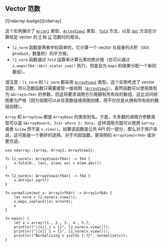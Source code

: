 ## Vector 范数

[![ndarray-badge]][ndarray]

这个实例展示了 [`Array1`] 类型、[`ArrayView1`] 类型、[`fold`] 方法，以及 [`dot`] 方法在计算给定 vector 的 [l1] 和 [l2] 范数时的用法。
+ `l2_norm` 函数是两者中较简单的，它计算一个 vector 与自身的点积（dot product，数量积）的平方根。
+ `l1_norm` 函数通过 `fold` 运算来计算元素的绝对值（也可以通过 `x.mapv(f64::abs).scalar_sum()` 执行，但是会为 `mapv` 的结果分配一个新的数组）。

请注意：`l1_norm` 和 `l2_norm` 都采用 [`ArrayView1`] 类型。这个实例考虑了 vector 范数，所以范数函数只需要接受一维视图（[`ArrayView1`]）。虽然函数可以使用类型为 `&Array1<f64>` 的参数，但这将要求调用方引用拥有所有权的数组，这比访问视图更为严格（因为视图可以从任意数组或视图创建，而不仅仅是从拥有所有权的数组创建）。

`Array` 和 `ArrayView` 都是 `ArrayBase` 的类型别名。于是，大多数的调用方参数类型可以是 `&ArrayBase<S, Ix1> where S: Data`，这样调用方就可以使用 `&array` 或者 `&view` 而不是 `x.view()`。如果该函数是公共 API 的一部分，那么对于用户来说，这可能是一个更好的选择。对于内部函数，更简明的 `ArrayView1<f64>` 或许更合适。

```rust,edition2018
use ndarray::{array, Array1, ArrayView1};

fn l1_norm(x: ArrayView1<f64>) -> f64 {
    x.fold(0., |acc, elem| acc + elem.abs())
}

fn l2_norm(x: ArrayView1<f64>) -> f64 {
    x.dot(&x).sqrt()
}

fn normalize(mut x: Array1<f64>) -> Array1<f64> {
    let norm = l2_norm(x.view());
    x.mapv_inplace(|e| e/norm);
    x
}

fn main() {
    let x = array![1., 2., 3., 4., 5.];
    println!("||x||_2 = {}", l2_norm(x.view()));
    println!("||x||_1 = {}", l1_norm(x.view()));
    println!("Normalizing x yields {:?}", normalize(x));
}
```

[`Array1`]: https://docs.rs/ndarray/*/ndarray/type.Array1.html
[`ArrayView1`]: https://docs.rs/ndarray/*/ndarray/type.ArrayView1.html
[`dot`]: https://docs.rs/ndarray/*/ndarray/struct.ArrayBase.html#method.dot
[`fold`]: https://docs.rs/ndarray/*/ndarray/struct.ArrayBase.html#method.fold
[l1]: http://mathworld.wolfram.com/L1-Norm.html
[l2]: http://mathworld.wolfram.com/L2-Norm.html
